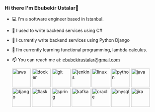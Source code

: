 ### Hi there I'm Ebubekir Ustalar👋

- 💻 I'm a software engineer based in Istanbul.
- 🍂 I used to write backend services using C# 
- 🍃 I currently write backend services using Python Django
- 🌱 I’m currently learning functional programming, lambda calculus. 
- 📫 You can reach me at: ebubekirustalar@gmail.com

  
  <img src="https://cdn.jsdelivr.net/gh/devicons/devicon/icons/amazonwebservices/amazonwebservices-plain-wordmark.svg" alt="aws" width="60" height="60"/> 
  <img src="https://cdn.jsdelivr.net/gh/devicons/devicon/icons/docker/docker-original-wordmark.svg" alt="docker" width="60" height="60"/> 
  <img src="https://cdn.jsdelivr.net/gh/devicons/devicon/icons/git/git-original-wordmark.svg" alt="git" width="60" height="60"/>
  <img src="https://www.vectorlogo.zone/logos/jenkins/jenkins-icon.svg" alt="jenkins" width="60" height="60"/> 
  <img src="https://cdn.jsdelivr.net/gh/devicons/devicon/icons/linux/linux-original.svg" alt="linux" width="60" height="60"/> 
  <img src="https://cdn.jsdelivr.net/gh/devicons/devicon/icons/python/python-original.svg" alt="python" width="60" height="60"/> 
  <img src="https://cdn.jsdelivr.net/gh/devicons/devicon/icons/java/java-original-wordmark.svg" alt="java" width="60" height="60"/>
  <img src="https://cdn.jsdelivr.net/gh/devicons/devicon/icons/django/django-line.svg" alt="django" width="60" height="60"/>
  <img src="https://cdn.jsdelivr.net/gh/devicons/devicon/icons/flask/flask-original-wordmark.svg" alt="flask" width="60" height="60"/>
  <img src="https://cdn.jsdelivr.net/gh/devicons/devicon/icons/spring/spring-original-wordmark.svg" alt="spring" width="60" height="60"/>
  <img src="https://cdn.jsdelivr.net/gh/devicons/devicon/icons/apachekafka/apachekafka-original-wordmark.svg" alt="kafka" width="60" height="60"/> 
  <img src="https://cdn.jsdelivr.net/gh/devicons/devicon/icons/oracle/oracle-original.svg" alt="oracle" width="60" height="60"/>
  <img src="https://cdn.jsdelivr.net/gh/devicons/devicon/icons/mysql/mysql-original-wordmark.svg" alt="mysql" width="60" height="60"/>
  <img src="https://cdn.jsdelivr.net/gh/devicons/devicon/icons/jira/jira-original-wordmark.svg" alt="jira" width="60" height="60"/> 
